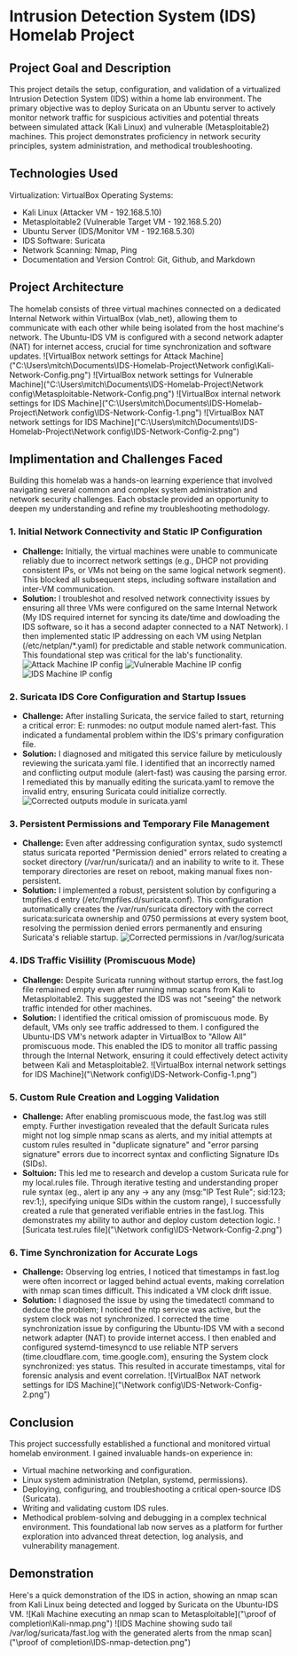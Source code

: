# Intrusion Detection System (IDS) Homelab Project 
## Project Goal and Description
This project details the setup, configuration, and validation of a virtualized Intrusion Detection System (IDS) within a home lab environment. The primary objective was to deploy Suricata on an Ubuntu server to actively monitor network traffic for suspicious activities and potential threats between simulated attack (Kali Linux) and vulnerable (Metasploitable2) machines. This project demonstrates proficiency in network security principles, system administration, and methodical troubleshooting.
## Technologies Used
Virtualization: VirtualBox
Operating Systems: 
- Kali Linux (Attacker VM - 192.168.5.10)
- Metasploitable2 (Vulnerable Target VM - 192.168.5.20)
- Ubuntu Server (IDS/Monitor VM - 192.168.5.30)
- IDS Software: Suricata
- Network Scanning: Nmap, Ping
- Documentation and Version Control: Git, Github, and Markdown
## Project Architecture
The homelab consists of three virtual machines connected on a dedicated Internal Network within VirtualBox (vlab_net), allowing them to communicate with each other while being isolated from the host machine's network. The Ubuntu-IDS VM is configured with a second network adapter (NAT) for internet access, crucial for time synchronization and software updates.
![VirtualBox network settings for Attack Machine]("C:\Users\mitch\Documents\IDS-Homelab-Project\Network config\Kali-Network-Config.png") 
![VirtualBox network settings for Vulnerable Machine]("C:\Users\mitch\Documents\IDS-Homelab-Project\Network config\Metasploitable-Network-Config.png") 
![VirtualBox internal network settings for IDS Machine]("C:\Users\mitch\Documents\IDS-Homelab-Project\Network config\IDS-Network-Config-1.png") 
![VirtualBox NAT network settings for IDS Machine]("C:\Users\mitch\Documents\IDS-Homelab-Project\Network config\IDS-Network-Config-2.png") 
## Implimentation and Challenges Faced
Building this homelab was a hands-on learning experience that involved navigating several common and complex system administration and network security challenges. Each obstacle provided an opportunity to deepen my understanding and refine my troubleshooting methodology.
### 1. Initial Network Connectivity and Static IP Configuration
- **Challenge:** Initially, the virtual machines were unable to communicate reliably due to incorrect network settings (e.g., DHCP not providing consistent IPs, or VMs not being on the same logical network segment). This blocked all subsequent steps, including software installation and inter-VM communication.
- **Solution:** I troubleshot and resolved network connectivity issues by ensuring all three VMs were configured on the same Internal Network (My IDS required internet for syncing its date/time and dowloading the IDS software, so it has a second adapter connected to a NAT Network). I then implemented static IP addressing on each VM using Netplan (/etc/netplan/*.yaml) for predictable and stable network communication. This foundational step was critical for the lab's functionality.
![Attack Machine IP config]("\IP-config-screenshots\Kali-IP.png") 
![Vulnerable Machine IP config]("\IP-config-screenshots\Metasploitable-IP.png") 
![IDS Machine IP config]("\IP-config-screenshots\IDS-IP.png")
### 2. Suricata IDS Core Configuration and Startup Issues
- **Challenge:** After installing Suricata, the service failed to start, returning a critical error: E: runmodes: no output module named alert-fast. This indicated a fundamental problem within the IDS's primary configuration file.
- **Solution:** I diagnosed and mitigated this service failure by meticulously reviewing the suricata.yaml file. I identified that an incorrectly named and conflicting output module (alert-fast) was causing the parsing error. I remediated this by manually editing the suricata.yaml to remove the invalid entry, ensuring Suricata could initialize correctly.
![Corrected outputs module in suricata.yaml]("\IDS-file-configuration\IDS-suricata.yaml-outputs.png") 
### 3. Persistent Permissions and Temporary File Management
- **Challenge:** Even after addressing configuration syntax, sudo systemctl status suricata reported "Permission denied" errors related to creating a socket directory (/var/run/suricata/) and an inability to write to it. These temporary directories are reset on reboot, making manual fixes non-persistent.
- **Solution:** I implemented a robust, persistent solution by configuring a tmpfiles.d entry (/etc/tmpfiles.d/suricata.conf). This configuration automatically creates the /var/run/suricata directory with the correct suricata:suricata ownership and 0750 permissions at every system boot, resolving the permission denied errors permanently and ensuring Suricata's reliable startup.
![Corrected permissions in /var/log/suricata]("IDS-chown-config") 
### 4. IDS Traffic Visiility (Promiscuous Mode)
- **Challenge:** Despite Suricata running without startup errors, the fast.log file remained empty even after running nmap scans from Kali to Metasploitable2. This suggested the IDS was not "seeing" the network traffic intended for other machines.
- **Solution:** I identified the critical omission of promiscuous mode. By default, VMs only see traffic addressed to them. I configured the Ubuntu-IDS VM's network adapter in VirtualBox to "Allow All" promiscuous mode. This enabled the IDS to monitor all traffic passing through the Internal Network, ensuring it could effectively detect activity between Kali and Metasploitable2.
![VirtualBox internal network settings for IDS Machine]("\Network config\IDS-Network-Config-1.png") 
### 5. Custom Rule Creation and Logging Validation
- **Challenge:** After enabling promiscuous mode, the fast.log was still empty. Further investigation revealed that the default Suricata rules might not log simple nmap scans as alerts, and my initial attempts at custom rules resulted in "duplicate signature" and "error parsing signature" errors due to incorrect syntax and conflicting Signature IDs (SIDs).
- **Soltuion:** This led me to research and develop a custom Suricata rule for my local.rules file. Through iterative testing and understanding proper rule syntax (eg., alert ip any any -> any any (msg:"IP Test Rule"; sid:123; rev:1;), specifying unique SIDs within the custom range), I successfully created a rule that generated verifiable entries in the fast.log. This demonstrates my ability to author and deploy custom detection logic.
![Suricata test.rules file]("\Network config\IDS-Network-Config-2.png")
### 6. Time Synchronization for Accurate Logs
- **Challenge:** Observing log entries, I noticed that timestamps in fast.log were often incorrect or lagged behind actual events, making correlation with nmap scan times difficult. This indicated a VM clock drift issue.
- **Solution:** I diagnosed the issue by using the timedatectl command to deduce the problem; I noticed the ntp service was active, but the system clock was not synchronized. I corrected the time synchronization issue by configuring the Ubuntu-IDS VM with a second network adapter (NAT) to provide internet access. I then enabled and configured systemd-timesyncd to use reliable NTP servers (time.cloudflare.com, time.google.com), ensuring the System clock synchronized: yes status. This resulted in accurate timestamps, vital for forensic analysis and event correlation.
![VirtualBox NAT network settings for IDS Machine]("\Network config\IDS-Network-Config-2.png") 
## Conclusion 
This project successfully established a functional and monitored virtual homelab environment. I gained invaluable hands-on experience in:
- Virtual machine networking and configuration.
- Linux system administration (Netplan, systemd, permissions).
- Deploying, configuring, and troubleshooting a critical open-source IDS (Suricata).
- Writing and validating custom IDS rules.
- Methodical problem-solving and debugging in a complex technical environment.
This foundational lab now serves as a platform for further exploration into advanced threat detection, log analysis, and vulnerability management.
## Demonstration
Here's a quick demonstration of the IDS in action, showing an nmap scan from Kali Linux being detected and logged by Suricata on the Ubuntu-IDS VM.
![Kali Machine executing an nmap scan to Metasploitable]("\proof of completion\Kali-nmap.png")
![IDS Machine showing sudo tail /var/log/suricata/fast.log with the generated alerts from the nmap scan]("\proof of completion\IDS-nmap-detection.png")

